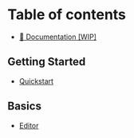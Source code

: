 # Table of contents

* [🚧 Documentation \[WIP\]](README.md)

## Getting Started

* [Quickstart](getting-started/quickstart.md)

## Basics

* [Editor](basics/editor.md)
